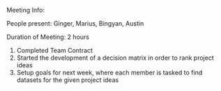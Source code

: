 Meeting Info:

People present: Ginger, Marius, Bingyan, Austin

Duration of Meeting: 2 hours

1. Completed Team Contract
1. Started the development of a decision matrix in order to rank project ideas
1. Setup goals for next week, where each member is tasked to find datasets for the given project ideas
